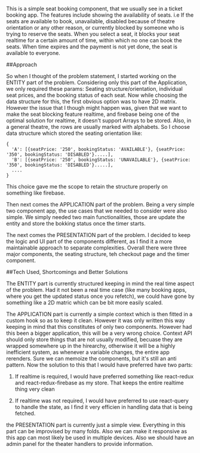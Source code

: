 This is a simple seat booking component, that we usually see in a ticket booking app. The features include showing the availability of seats. i.e If the seats are available to book, unavailable, disabled because of theatre orientation or any other reason, or currently blocked by someone who is trying to reserve the seats. When you select a seat, it blocks your seat realtime for a certain amount of time, within which no one can book the seats. When time expires and the payment is not yet done, the seat is available to everyone.

##Approach

So when I thought of the problem statement, I started working on the ENTITY part of the problem. Considering only this part of the Application, we only required these params: Seating structure/orientation, individual seat prices, and the booking status of each seat.
Now while choosing the data structure for this, the first obvious option was to have 2D matrix. However the issue that I though might happen was, given that we want to make the seat blocking feature realtime, and firebase being one of the optimal solution for realtime, it doesn't support Arrays to be stored. Also, in a general theatre, the rows are usually marked with alphabets. So I choose data structure which stored the seating orientation like:
```
{
  'A': [{seatPrice: '250', bookingStatus: 'AVAILABLE'}, {seatPrice: '350', bookingStatus: 'DISABLED'}.....],
  'B': [{seatPrice: '250', bookingStatus: 'UNAVAILABLE'}, {seatPrice: '350', bookingStatus: 'DISABLED'}.....],
  ....
}
```
This choice gave me the scope to retain the structure properly on something like firebase.

Then next comes the APPLICATION part of the problem. Being a very simple two component app, the use cases that we needed to consider were also simple. We simply needed two main functionalities, those are update the entity and store the bokking status once the timer starts.

The next comes the PRESENTATION part of the problem. I decided to keep the logic and UI part of the components different, as I find it a more maintainable approach to separate complexities. Overall there were three major components, the seating structure, teh checkout page and the timer component.

##Tech Used, Shortcomings and Better Solutions

The ENTITY part is currently structured keeping in mind the real time aspect of the problem. Had it not been a real time case (like many booking apps, where you get the updated status once you refetch), we could have gone by something like a 2D matric which can be bit more easily scaled.

The APPLICATION part is currently a simple context which is then fitted in a custom hook so as to keep it clean. However it was only written this way keeping in mind that this constitutes of only two components. However had this been a bigger application, this will be a very wrong choice. Context API should only store things that are not usually modified, becuase they are wrapped somewhere up in the hirearchy, otherwise it will be a highly inefficient system, as whenever a variable changes, the entire app rerenders. Sure we can memoize the components, but it's still an anti pattern. Now the solution to this that I would have preferred have two parts:

 1) If realtime is required, I would have preferred something like react-redux and react-redux-firebase as my store. That keeps the entire realtime thing very clean

 2) If realtime was not required, I would have preferred to use react-query to handle the state, as I find it very efficien in handling data that is being fetched.

the PRESENTATION part is currently just a simple view. Everything in this part can be improvised by many folds. Also we can make it responsive as this app can most likely be used in multiple devices. Also we should have an admin panel for the theater handlers to provide information.